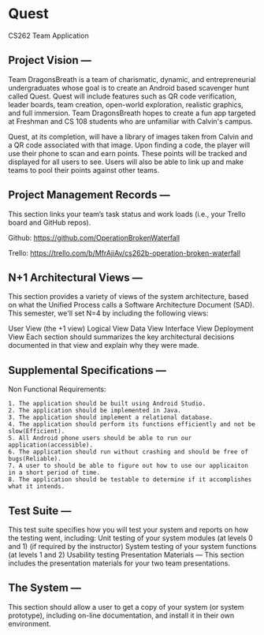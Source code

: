 # Quest
CS262 Team Application

## Project Vision —

Team DragonsBreath is a team of charismatic, dynamic, and entrepreneurial undergraduates whose goal is to create an Android based scavenger hunt called Quest. Quest will include features such as QR code verification, leader boards, team creation, open-world exploration, realistic graphics, and full immersion. Team DragonsBreath hopes to create a fun app targeted at Freshman and CS 108 students who are unfamiliar with Calvin's campus.

Quest, at its completion, will have a library of images taken from Calvin and a QR code associated with that image. Upon finding a code, the player will use their phone to scan and earn points. These points will be tracked and displayed for all users to see. Users will also be able to link up and make teams to pool their points against other teams.

## Project Management Records — 

This section links your team’s task status and work loads (i.e., your Trello board and GitHub repos).

Github: https://github.com/OperationBrokenWaterfall

Trello: https://trello.com/b/MfrAjiAv/cs262b-operation-broken-waterfall

## N+1 Architectural Views — 
This section provides a variety of views of the system architecture, based on what the Unified Process calls a Software Architecture Document (SAD). This semester, we'll set N=4 by including the following views:

User View (the +1 view)
Logical View
Data View
Interface View
Deployment View
Each section should summarizes the key architectural decisions documented in that view and explain why they were made.

## Supplemental Specifications — 
  Non Functional Requirements:
  
    1. The application should be built using Android Studio.
    2. The application should be implemented in Java.
    3. The application should implement a relational database.
    4. The application should perform its functions efficiently and not be slow(Efficient).
    5. All Android phone users should be able to run our application(accessible).
    6. The application should run without crashing and should be free of bugs(Reliable).
    7. A user to should be able to figure out how to use our applicaiton in a short period of time.
    8. The application should be testable to determine if it accomplishes what it intends.  

## Test Suite — 
This test suite specifies how you will test your system and reports on how the testing went, including: Unit testing of your system modules (at levels 0 and 1) (if required by the instructor) System testing of your system functions (at levels 1 and 2) Usability testing Presentation Materials — This section includes the presentation materials for your two team presentations.

## The System — 
This section should allow a user to get a copy of your system (or system prototype), including on-line documentation, and install it in their own environment.
